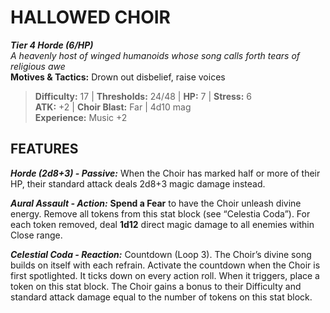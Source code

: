 # HALLOWED CHOIR

***Tier 4 Horde (6/HP)***  
*A heavenly host of winged humanoids whose song calls forth tears of religious awe*  
**Motives & Tactics:** Drown out disbelief, raise voices

> **Difficulty:** 17 | **Thresholds:** 24/48 | **HP:** 7 | **Stress:** 6  
> **ATK:** +2 | **Choir Blast:** Far | 4d10 mag  
> **Experience:** Music +2
> 
## FEATURES

***Horde (2d8+3) - Passive:*** When the Choir has marked half or more of their HP, their standard attack deals 2d8+3 magic damage instead.

***Aural Assault - Action:*** **Spend a Fear** to have the Choir unleash divine energy. Remove all tokens from this stat block (see “Celestia Coda”). For each token removed, deal **1d12** direct magic damage to all enemies within Close range.

***Celestial Coda - Reaction:*** Countdown (Loop 3). The Choir’s divine song builds on itself with each refrain. Activate the countdown when the Choir is first spotlighted. It ticks down on every action roll. When it triggers, place a token on this stat block. The Choir gains a bonus to their Difficulty and standard attack damage equal to the number of tokens on this stat block.